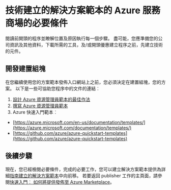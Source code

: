 <properties
   pageTitle="技術建立的解決方案範本的服務商場的必要條件 |Microsoft Azure"
   description="瞭解建立部署和銷售 Azure 服務商場的解決方案範本的需求"
   services="marketplace-publishing"
   documentationCenter=""
   authors="HannibalSII"
   manager="hascipio"
   editor=""/>

<tags
   ms.service="marketplace"
   ms.devlang="na"
   ms.topic="article"
   ms.tgt_pltfrm="na"
   ms.workload="na"
   ms.date="01/28/2016"
   ms.author="hascipio; v-divte" />

# <a name="technical-prerequisites-for-creating-a-solution-template-for-the-azure-marketplace"></a>技術建立的解決方案範本的 Azure 服務商場的必要條件
閱讀前開頭的程序並瞭解位置及原因執行每一個步驟。 盡可能，您應準備您的公司資訊及其他資料，下載所需的工具，及/或開頭優惠建立程序之前，先建立技術的元件。  

## <a name="developing-building-blocks"></a>開發建置組塊
在您繼續使用您的方案範本發佈入口網站上之前，您必須決定在建置組塊，您的方案。 以下是一些可協助您程序中的文件的連結︰

1. [設計 Azure 資源管理員範本的最佳作法](../best-practices-resource-manager-design-templates.md)
2. [撰寫 Azure 資源管理員範本](../resource-group-authoring-templates.md)
3. Azure 快速入門範本︰
  - [https://azure.microsoft.com/en-us/documentation/templates/](https://azure.microsoft.com/documentation/templates/)
  - [https://github.com/azure/azure-quickstart-templates](https://github.com/azure/azure-quickstart-templates)

## <a name="next-steps"></a>後續步驟
現在，您已經檢閱必要條件，完成的必要工作，您可以建立解決方案範本提供為詳細[指南建立的解決方案範本](marketplace-publishing-solution-template-creation.md)中向前移。 若要返回 publisher 工作的主頁面，請參閱[快速入門︰ 如何將提供發佈至 Azure Marketplace](marketplace-publishing-getting-started.md)。


[link-acct]:marketplace-publishing-accounts-creation-registration.md
